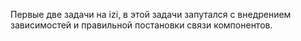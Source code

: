 Первые две задачи на izi, в этой задачи запутался с внедрением зависимостей и правильной постановки связи компонентов.